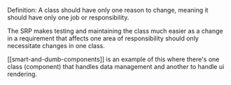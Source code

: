 Definition: A class should have only one reason to change, meaning it should have only one job or responsibility.

The SRP makes testing and maintaining the class much easier as a change in a requirement that affects one area of responsibility should only necessitate changes in one class.

[[smart-and-dumb-components]] is an example of this where there's one class (component) that handles data management and another to handle ui rendering.
